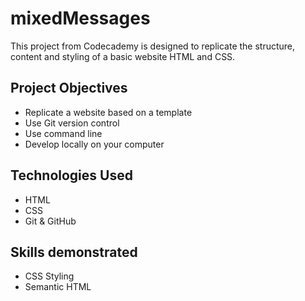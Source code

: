 # mixedMessages
This project from Codecademy is designed to replicate the structure, content and styling of a basic website HTML and CSS.

## Project Objectives

+ Replicate a website based on a template
+ Use Git version control
+ Use command line
+ Develop locally on your computer

## Technologies Used

+ HTML
+ CSS
+ Git & GitHub

## Skills demonstrated

+ CSS Styling
+ Semantic HTML